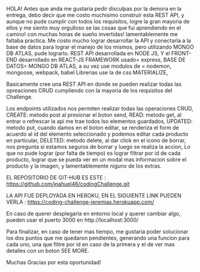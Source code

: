 HOLA! Antes que anda me gustaria pedir disculpas por la demora en la entrega,
debo decir que me costo muchisimo construir esta REST API, y aunque no pude cumplir con todos los requisitos,
logre la gran mayoria de ellos y me siento muy orgulloso se las cosas que fui aprendiendo en el camino! con muchas horas de sueño invertidas! lamentablemente me faltaba practica. 
Me costo mucho lograr desarrollar la API y conectarla a la base de datos para lograr el manejo de los mismos, 
pero utilizando MONGO DB ATLAS, pude lograrlo.
REST API desarrollada en NODE JS,
Y el FRONT-END desarrollado en REACT-JS
FRAMEWORK usado= express, 
BASE DE DATOS= MONGO DB ATLAS, 
a su vez use modulos de = nodemon, mongoose, webpack, babel
Librerias use la de css MATERIALIZE,

Basicamente cree una REST API en donde se pueden realizar todas las opreaciones CRUD
cumpliendo con la mayoria de los requisitos del Challenge.

Los endpoints utilizados nos permiten realizar todas las operaciones CRUD, 
CREATE: metodo post al presionar el boton send,
READ: metodo get, al entrar o refrescar la api me trae todos lso elementos guardados,
UPDATED: metodo put, cuando damos en el boton editar, se renderiza el form de acuerdo al id del 
elemento seleccionado y podemos editar cada producto en particular,
DELETED: metodo delete, al dar click en el icono de borrar, nos pregunta si estamos seguros de borrar y
luego se realiza la accion,
Lo que no pude lograr (por falta de tiempo) es lograr filtrar por id de cada producto, 
lograr que se pueda ver en un modal mas informacion sobre el producto y la imagen, y lamentablemente niguno de los extras.

EL REPOSITORIO DE GIT-HUB ES ESTE : https://github.com/jnahuel46/codingChallenge.git

LA API FUE DEPLOYADA EN HEROKU, EN EL SIGUIENTE LINK PUEDEN VERLA : https://coding-challenge-jeremias.herokuapp.com/

En caso de querer desplegarla en entorno local y querer cambiar algo, pueden usar el puerto 3000 en http://localhost:3000/

Para finalizar, en caso de tener mas tiempo, me gustaria poder solucionar los dos puntos que me quedaron pendientes,
generando una funcion para cada uno, una que filtre por id en caso de la primera y el de ver mas detalles con un boton SEE MORE.

Muchas Gracias por esta oportunidad!